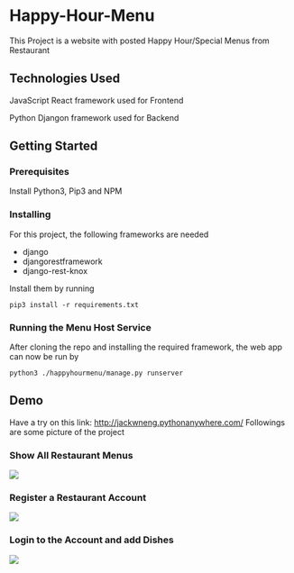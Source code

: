 # Happy-Hour-Menu

This Project is a website with posted Happy Hour/Special Menus from Restaurant

## Technologies Used

JavaScript React framework used for Frontend

Python Djangon framework used for Backend

## Getting Started

### Prerequisites
Install Python3, Pip3 and NPM

### Installing
For this project, the following frameworks are needed 
* django
* djangorestframework
* django-rest-knox

Install them by running
```
pip3 install -r requirements.txt
```

### Running the Menu Host Service
After cloning the repo and installing the required framework, the web app can now be run by
```
python3 ./happyhourmenu/manage.py runserver 
```


## Demo
Have a try on this link: http://jackwneng.pythonanywhere.com/
Followings are some picture of the project

### Show All Restaurant Menus
<img src="img/Menus.png">


### Register a Restaurant Account
<img src="img/Register.png">


### Login to the Account and add Dishes
<img src="img/Dashboard.png">

